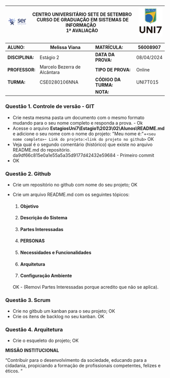 | ![1694295403479](image/1694295403479.png) | **CENTRO UNIVERSITÁRIO SETE DE SETEMBRO**  <br />CURSO DE GRADUAÇÃO EM SISTEMAS DE INFORMAÇÃO   <br />1ª AVALIAÇÃO  | ![1694295411069](image/1694295411069.png) |
| --------------------------------------- | ------------------------------------------------------------------------------------------------------------------------------------- | --------------------------------------- |

| **ALUNO:**      | Melissa Viana                 | **MATRÍCULA:**       | 56008907   |
| :-------------------- | ----------------------------- | :-------------------------- | ---------- |
| **DISCIPLINA:** | Estágio 2                    | **DATA DA PROVA:**    | 08/04/2024 |
| **PROFESSOR:**  | Marcelo Bezerra de Alcântara | **TIPO DE PROVA:**    | Online     |
| **TURMA:**      | CSE0280106NNA                 | **CÓDIGO DA TURMA:** | UNI7T015   |
|                       |                               | **NOTA:**             |            |

### **Questão 1.** Controle de versão - GIT

- Crie nesta mesma pasta um documento com o mesmo formato mudando para o seu nome completo e responda a prova. - Ok
- Acesse o arquivo **EstagiosUni7\Estagio1\2023\02\Alunos\README.md** e adicione o seu nome com o nome do projeto: "Meu nome é:"+`<seu nome completo>`-` Link do projeto:<link do projeto no github>`
  OK
- Veja qual é o segundo comentário (histórico) que existe no arquivo README.md do repositório.
  da9df66c815e0a1e55a5a35d9177d42432e59684 - Primeiro commit
- OK

### **Questão 2.** Github

- Crie um repositório no github com nome do seu projeto;
  OK
- Crie um arquivo README.md com os seguintes tópicos:

  1. #### Objetivo
  2. #### Descrição do Sistema
  3. #### Partes Interessadas
  4. #### PERSONAS
  5. #### Necessidades e Funcionalidades
  6. #### Arquitetura
  7. #### Configuração Ambiente

  OK - (Removi Partes Interessadas porque acredito que não se aplica).

### **Questão 3.** Scrum

- Crie no gitbub um kanban para o seu projeto;
  OK
- Crie os itens de backlog no seu kanban.
  OK

### **Questão 4.** Arquitetura

* Crie o esqueleto do projeto;
  OK

**MISSÃO INSTITUCIONAL**

“Contribuir para o desenvolvimento da sociedade, educando para a cidadania, propiciando a formação de profissionais competentes, felizes e éticos. “
